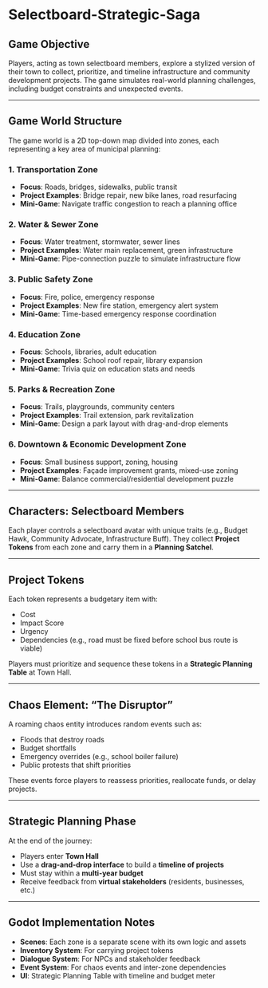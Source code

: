 # Selectboard-Strategic-Saga

## Game Objective

Players, acting as town selectboard members, explore a stylized version of their town to collect, prioritize, and timeline infrastructure and community development projects. The game simulates real-world planning challenges, including budget constraints and unexpected events.

---

## Game World Structure

The game world is a 2D top-down map divided into zones, each representing a key area of municipal planning:

### 1. Transportation Zone
- **Focus**: Roads, bridges, sidewalks, public transit  
- **Project Examples**: Bridge repair, new bike lanes, road resurfacing  
- **Mini-Game**: Navigate traffic congestion to reach a planning office

### 2. Water & Sewer Zone
- **Focus**: Water treatment, stormwater, sewer lines  
- **Project Examples**: Water main replacement, green infrastructure  
- **Mini-Game**: Pipe-connection puzzle to simulate infrastructure flow

### 3. Public Safety Zone
- **Focus**: Fire, police, emergency response  
- **Project Examples**: New fire station, emergency alert system  
- **Mini-Game**: Time-based emergency response coordination
### 4. Education Zone
- **Focus**: Schools, libraries, adult education  
- **Project Examples**: School roof repair, library expansion  
- **Mini-Game**: Trivia quiz on education stats and needs

### 5. Parks & Recreation Zone
- **Focus**: Trails, playgrounds, community centers  
- **Project Examples**: Trail extension, park revitalization  
- **Mini-Game**: Design a park layout with drag-and-drop elements

### 6. Downtown & Economic Development Zone
- **Focus**: Small business support, zoning, housing  
- **Project Examples**: Façade improvement grants, mixed-use zoning  
- **Mini-Game**: Balance commercial/residential development puzzle

---

## Characters: Selectboard Members
Each player controls a selectboard avatar with unique traits (e.g., Budget Hawk, Community Advocate, Infrastructure Buff). They collect **Project Tokens** from each zone and carry them in a **Planning Satchel**.

---

## Project Tokens

Each token represents a budgetary item with:
- Cost
- Impact Score
- Urgency
- Dependencies (e.g., road must be fixed before school bus route is viable)

Players must prioritize and sequence these tokens in a **Strategic Planning Table** at Town Hall.

---

## Chaos Element: “The Disruptor”

A roaming chaos entity introduces random events such as:
- Floods that destroy roads
- Budget shortfalls
- Emergency overrides (e.g., school boiler failure)
- Public protests that shift priorities

These events force players to reassess priorities, reallocate funds, or delay projects.

---

## Strategic Planning Phase

At the end of the journey:
- Players enter **Town Hall**
- Use a **drag-and-drop interface** to build a **timeline of projects**
- Must stay within a **multi-year budget**
- Receive feedback from **virtual stakeholders** (residents, businesses, etc.)

---

## Godot Implementation Notes

- **Scenes**: Each zone is a separate scene with its own logic and assets
- **Inventory System**: For carrying project tokens
- **Dialogue System**: For NPCs and stakeholder feedback
- **Event System**: For chaos events and inter-zone dependencies
- **UI**: Strategic Planning Table with timeline and budget meter
